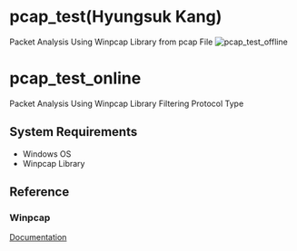 # pcap_test(Hyungsuk Kang)
Packet Analysis Using Winpcap Library from pcap File
![pcap_test_offline](https://github.com/ohiyo/pcap_test/blob/master/Result.JPG)

# pcap_test_online
Packet Analysis Using Winpcap Library Filtering Protocol Type

## System Requirements
- Windows OS
- Winpcap Library

## Reference
### Winpcap
[Documentation](https://www.winpcap.org/docs/docs_412/html/main.html)

